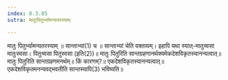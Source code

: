 ```yaml
---
index: 8.3.85
sutra: मातुःपितुर्भ्यामन्यतरस्याम्

---
```

मातुः पितुर्भ्यामन्यतरस्याम् ॥ सान्ताभ्यां(1) च ॥ सान्ताभ्यां चेति वक्तव्यम्। इहापि यथा स्यात्-मातुःष्वसा मातुःस्वसा। पितुःष्वसा पितुस्वसा (इति(2))॥ मातुः पितुरिति सान्तग्रहणानर्थक्यमेकदेशविकृतस्यानन्यत्वात्॥ मातुः पितुरिति सान्तग्रहणमनर्थम्॥ किं कारणम्?॥ एकदेशविकृतस्यानन्यत्वात्॥ एकदेशविकृतमनन्यवद्भवतीति सान्तस्यापि(3) भविष्यति॥